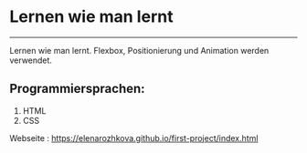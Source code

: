 # Lernen wie man lernt
------
Lernen wie man lernt. Flexbox, Positionierung und Animation werden verwendet.

## Programmiersprachen:

1. HTML
2. CSS

Webseite : https://elenarozhkova.github.io/first-project/index.html



